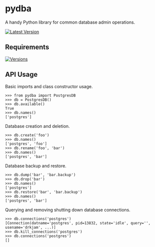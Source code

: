 # pydba

A handy Python library for common database admin operations.

[![Latest Version](https://img.shields.io/pypi/v/pydba.svg)](https://pypi.python.org/pypi/pydba)

Requirements
------------
[![Versions](https://img.shields.io/pypi/pyversions/pydba.svg)](pypi.python.org/pypi/pydba)

API Usage
---------

Basic imports and class constructor usage.

    >>> from pydba import PostgresDB
    >>> db = PostgresDB()
    >>> db.available()
    True
    >>> db.names()
    ['postgres']

Database creation and deletion.

    >>> db.create('foo')
    >>> db.names()
    ['postgres', 'foo']
    >>> db.rename('foo', 'bar')
    >>> db.names()
    ['postgres', 'bar']

Database backup and restore.

    >>> db.dump('bar', 'bar.backup')
    >>> db.drop('bar')
    >>> db.names()
    ['postgres']
    >>> db.restore('bar', 'bar.backup')
    >>> db.names()
    ['postgres', 'bar']

Querying and removing shutting down database connections.

    >>> db.connections('postgres')
    [Connection(datname='postgres', pid=13832, state='idle', query='', usename='drkjam', ...)]
    >>> db.kill_connections('postgres')
    >>> db.connections('postgres')
    []
